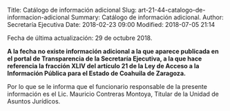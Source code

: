 Title: Catálogo de información adicional
Slug: art-21-44-catalogo-de-informacion-adicional
Summary: Catálogo de información adicional.
Author: Secretaría Ejecutiva
Date: 2018-02-23 09:00
Modified: 2018-07-05 21:14


Fecha de última actualización: 29 de octubre 2018.

**A la fecha no existe información adicional a la que aparece publicada
en el portal de Transparencia de la Secretaría Ejecutiva, a la que hace
referencia la fracción XLIV del artículo 21 de la Ley de Acceso a la
Información Pública para el Estado de Coahuila de Zaragoza.**

Por lo que se le informa que el funcionario responsable de la presente
información es el Lic. Mauricio Contreras Montoya, Titular de la Unidad
de Asuntos Jurídicos.
